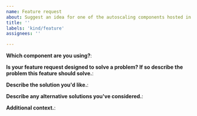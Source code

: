 ```yaml
---
name: Feature request
about: Suggest an idea for one of the autoscaling components hosted in this repository
title: ''
labels: 'kind/feature'
assignees: ''

---
```


<!--
Thanks for taking the time to raise a feature request! Please answer these questions as best you can before submitting.
-->

**Which component are you using?**:

<!--
Which autoscaling component hosted in this repository (cluster-autoscaler, vertical-pod-autoscaler, addon-resizer, helm charts) is the bug in?

Add one of the following areas:
/area addon-resizer
/area balancer
/area cluster-autoscaler
/area helm-charts
/area vertical-pod-autoscaler
-->

**Is your feature request designed to solve a problem? If so describe the problem this feature should solve.**:
<!--
A clear and concise description of what the problem is. Ex. I'm always frustrated when [...]
-->

**Describe the solution you'd like.**:

<!--
A clear and concise description of what you want to happen.
-->

**Describe any alternative solutions you've considered.**:

<!--
A description of any alternative solutions or features you've considered, especially in comparison to your preferred solution/feature.
-->

**Additional context.**:

<!--
Add any other context or screenshots about your feature request here.
-->
